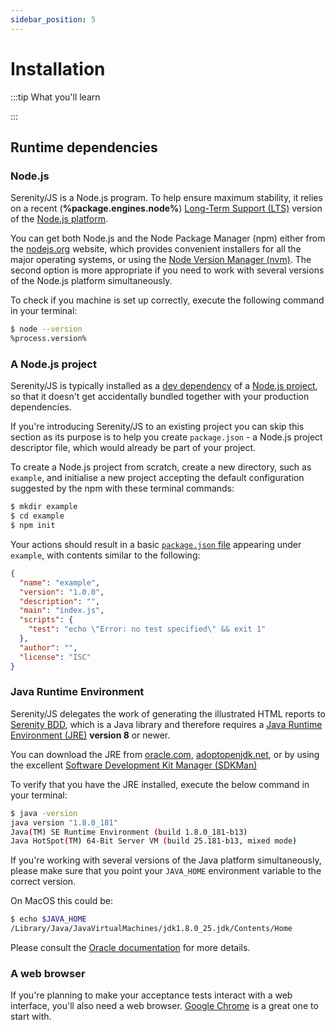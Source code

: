 ```yaml
---
sidebar_position: 5
---
```


# Installation

:::tip What you'll learn

:::

## Runtime dependencies

### Node.js

Serenity/JS is a Node.js program. To help ensure maximum stability, it relies on a recent (**%package.engines.node%**)
[Long-Term Support (LTS)](https://github.com/nodejs/Release) version of the [Node.js platform](https://nodejs.org/).

You can get both Node.js and the Node Package Manager (npm) either from the [nodejs.org](https://nodejs.org/) website, which provides convenient
installers for all the major operating systems, or using the [Node Version Manager (nvm)](http://nvm.sh).
The second option is more appropriate if you need to work with several versions of the Node.js platform simultaneously.

To check if you machine is set up correctly, execute the following command in your terminal:

```bash
$ node --version
%process.version%
```

### A Node.js project

Serenity/JS is typically installed
as a [dev dependency](https://docs.npmjs.com/files/package.json#devdependencies)
of a [Node.js project](https://docs.npmjs.com/files/package.json),
so that it doesn't get accidentally bundled together with your production dependencies.

If you're introducing Serenity/JS to an existing project you can skip this section as its purpose is to help you
create `package.json` - a Node.js project descriptor file, which would already be part of your project.

To create a Node.js project from scratch, create a new directory, such as `example`,
and initialise a new project accepting the default configuration suggested by the npm with these terminal commands:

```bash
$ mkdir example
$ cd example
$ npm init
```

Your actions should result in a basic [`package.json` file](https://docs.npmjs.com/files/package.json)
appearing under `example`, with contents similar to the following:

```json
{
  "name": "example",
  "version": "1.0.0",
  "description": "",
  "main": "index.js",
  "scripts": {
    "test": "echo \"Error: no test specified\" && exit 1"
  },
  "author": "",
  "license": "ISC"
}
```

### Java Runtime Environment

Serenity/JS delegates the work of generating the illustrated HTML reports to [Serenity BDD](http://serenity-bdd.info/),
which is a Java library and therefore requires
a [Java Runtime Environment (JRE)](http://www.oracle.com/technetwork/java/javase/overview/index.html) **version 8** or newer.

You can download the JRE from [oracle.com](http://www.oracle.com/technetwork/java/javase/downloads/jre8-downloads-2133155.html), [adoptopenjdk.net](https://adoptopenjdk.net/),
or by using the excellent [Software Development Kit Manager (SDKMan)](https://sdkman.io/)

To verify that you have the JRE installed, execute the below command in your terminal:

```bash
$ java -version
java version "1.8.0_181"
Java(TM) SE Runtime Environment (build 1.8.0_181-b13)
Java HotSpot(TM) 64-Bit Server VM (build 25.181-b13, mixed mode)
```

If you're working with several versions of the Java platform simultaneously, please make sure that you point
your `JAVA_HOME` environment variable
to the correct version.

On MacOS this could be:

```bash
$ echo $JAVA_HOME
/Library/Java/JavaVirtualMachines/jdk1.8.0_25.jdk/Contents/Home
```

Please consult the [Oracle documentation](https://docs.oracle.com/cd/E21454_01/html/821-2532/inst_cli_jdk_javahome_t.html)
for more details.

### A web browser

If you're planning to make your acceptance tests interact with a web interface, you'll also need a web browser.
[Google Chrome](https://www.google.com/chrome/) is a great one to start with.
